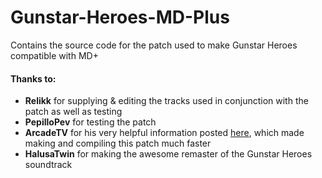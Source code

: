 # Gunstar-Heroes-MD-Plus
Contains the source code for the patch used to make Gunstar Heroes compatible with MD+
 
#### Thanks to:
* **Relikk** for supplying & editing the tracks used in conjunction with the patch as well as testing
* **PepilloPev** for testing the patch
* **ArcadeTV** for his very helpful information posted [here](https://arcadetv.github.io/msu-md-patches/wiki/Build-the-ROM.html), which made making and compiling this patch much faster
* **HalusaTwin** for making the awesome remaster of the Gunstar Heroes soundtrack
